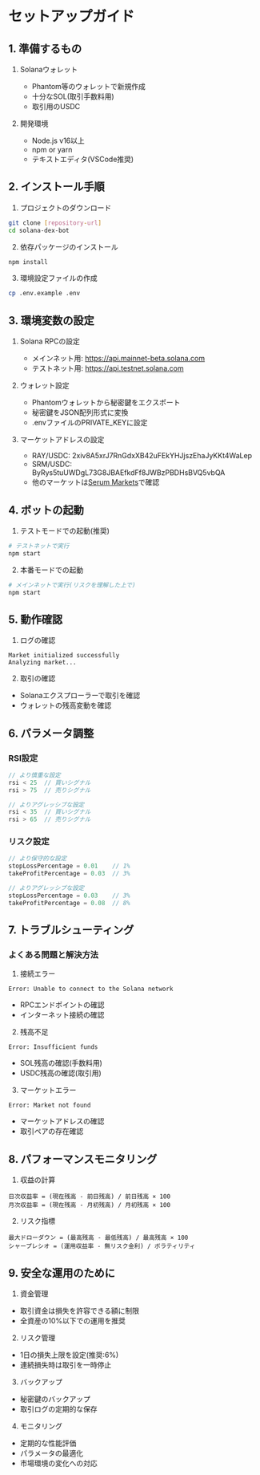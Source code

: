 # セットアップガイド

## 1. 準備するもの

1. Solanaウォレット
   - Phantom等のウォレットで新規作成
   - 十分なSOL(取引手数料用)
   - 取引用のUSDC

2. 開発環境
   - Node.js v16以上
   - npm or yarn
   - テキストエディタ(VSCode推奨)

## 2. インストール手順

1. プロジェクトのダウンロード
```bash
git clone [repository-url]
cd solana-dex-bot
```

2. 依存パッケージのインストール
```bash
npm install
```

3. 環境設定ファイルの作成
```bash
cp .env.example .env
```

## 3. 環境変数の設定

1. Solana RPCの設定
   - メインネット用: https://api.mainnet-beta.solana.com
   - テストネット用: https://api.testnet.solana.com
   
2. ウォレット設定
   - Phantomウォレットから秘密鍵をエクスポート
   - 秘密鍵をJSON配列形式に変換
   - .envファイルのPRIVATE_KEYに設定

3. マーケットアドレスの設定
   - RAY/USDC: 2xiv8A5xrJ7RnGdxXB42uFEkYHJjszEhaJyKKt4WaLep
   - SRM/USDC: ByRys5tuUWDgL73G8JBAEfkdFf8JWBzPBDHsBVQ5vbQA
   - 他のマーケットは[Serum Markets](https://github.com/project-serum/serum-ts/blob/master/packages/serum/src/markets.json)で確認

## 4. ボットの起動

1. テストモードでの起動(推奨)
```bash
# テストネットで実行
npm start
```

2. 本番モードでの起動
```bash
# メインネットで実行(リスクを理解した上で)
npm start
```

## 5. 動作確認

1. ログの確認
```
Market initialized successfully
Analyzing market...
```

2. 取引の確認
- Solanaエクスプローラーで取引を確認
- ウォレットの残高変動を確認

## 6. パラメータ調整

### RSI設定
```javascript
// より慎重な設定
rsi < 25  // 買いシグナル
rsi > 75  // 売りシグナル

// よりアグレッシブな設定
rsi < 35  // 買いシグナル
rsi > 65  // 売りシグナル
```

### リスク設定
```javascript
// より保守的な設定
stopLossPercentage = 0.01    // 1%
takeProfitPercentage = 0.03  // 3%

// よりアグレッシブな設定
stopLossPercentage = 0.03    // 3%
takeProfitPercentage = 0.08  // 8%
```

## 7. トラブルシューティング

### よくある問題と解決方法

1. 接続エラー
```
Error: Unable to connect to the Solana network
```
- RPCエンドポイントの確認
- インターネット接続の確認

2. 残高不足
```
Error: Insufficient funds
```
- SOL残高の確認(手数料用)
- USDC残高の確認(取引用)

3. マーケットエラー
```
Error: Market not found
```
- マーケットアドレスの確認
- 取引ペアの存在確認

## 8. パフォーマンスモニタリング

1. 収益の計算
```
日次収益率 = (現在残高 - 前日残高) / 前日残高 × 100
月次収益率 = (現在残高 - 月初残高) / 月初残高 × 100
```

2. リスク指標
```
最大ドローダウン = (最高残高 - 最低残高) / 最高残高 × 100
シャープレシオ = (運用収益率 - 無リスク金利) / ボラティリティ
```

## 9. 安全な運用のために

1. 資金管理
- 取引資金は損失を許容できる額に制限
- 全資産の10%以下での運用を推奨

2. リスク管理
- 1日の損失上限を設定(推奨:6%)
- 連続損失時は取引を一時停止

3. バックアップ
- 秘密鍵のバックアップ
- 取引ログの定期的な保存

4. モニタリング
- 定期的な性能評価
- パラメータの最適化
- 市場環境の変化への対応
